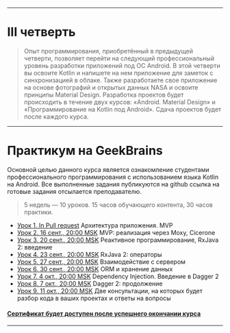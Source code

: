 ___

# III четверть
> Опыт программирования, приобретённый в предыдущей четверти, позволяет перейти на следующий профессиональный уровень разработки приложений под ОС Android. В этой четверти вы освоите Kotlin и напишете на нем приложение для заметок с синхронизацией в облаке. Также разработаете свое приложение на основе фотографий и открытых данных NASA и освоите принципы Material Design. Разработка проектов будет происходить в течение двух курсов: «Android. Material Design» и «Программирование на Kotlin под Android». Сдача проектов будет после каждого курса.

___

# Практикум на GeekBrains
Основной целью данного курса является ознакомление студентами профессионального программирования с использованием языка Kotlin на Android.
Все выполненные задания публикуются на github ссылка на готовые задания отсылается преподавателю.

> 5 недель — 10 уроков. 15 часов обучающего контента, 30 часов практики.

* [Урок 1. In Pull request](https://github.com/zurbaevi/android-popular-libraries/pull/1) Архитектура приложения. MVP
* [Урок 2. 16 сент., 20:00 MSK]() MVP: реализация через Moxy, Cicerone
* [Урок 3. 20 сент., 20:00 MSK]() Реактивное программирование, RxJava 2: введение
* [Урок 4. 23 сент., 20:00 MSK]() RxJava 2: операторы
* [Урок 5. 27 сент., 20:00 MSK]() Взаимодействие с сервером
* [Урок 6. 30 сент., 20:00 MSK]() ORM и хранение данных
* [Урок 7. 4 окт., 20:00 MSK]() Dependency Injection. Введение в Dagger 2
* [Урок 8. 7 окт., 20:00 MSK]() Dagger 2: продолжение
* [Урок 9. 11 окт., 20:00 MSK]() Две консультации, на которых будет разбор кода в ваших проектах и ответы на вопросы
#### [Сертификат будет доступен после успешнего окончании курса]()

____
